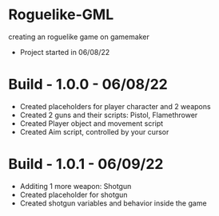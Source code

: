 # Roguelike-GML
creating an roguelike game on gamemaker
- Project started in 06/08/22
# Build - 1.0.0 - 06/08/22
- Created placeholders for player character and 2 weapons
- Created 2 guns and their scripts: Pistol, Flamethrower
- Created Player object and movement script
- Created Aim script, controlled by your cursor


# Build - 1.0.1 - 06/09/22
- Additing 1 more weapon: Shotgun
- Created placeholder for shotgun
- Created shotgun variables and behavior inside the game
